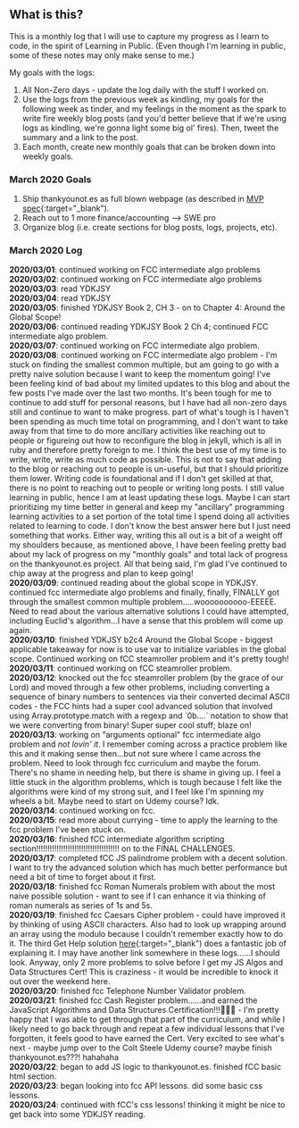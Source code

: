 ## What is this? ##
This is a monthly log that I will use to capture my progress as I learn to code, in the spirit of Learning in Public. (Even though I'm learning in public, some of these notes may only make sense to me.)    

My goals with the logs:
1. All Non-Zero days - update the log daily with the stuff I worked on.
2. Use the logs from the previous week as kindling, my goals for the following week as tinder, and my feelings in the moment as the spark to write fire weekly blog posts (and you'd better believe that if we're using logs as kindling, we're gonna light some big ol' fires). Then, tweet the summary and a link to the post.
3. Each month, create new monthly goals that can be broken down into weekly goals.

### March 2020 Goals
1. Ship thankyounot.es as full blown webpage (as described in [MVP spec](https://jacob-berkelhamer.github.io/thankyounot.es-MVP-Spec/){:target="\_blank").
2. Reach out to 1 more finance/accounting --> SWE pro
3. Organize blog (i.e. create sections for blog posts, logs, projects, etc).

### March 2020 Log
**2020/03/01**: continued working on FCC intermediate algo problems    
**2020/03/02**: continued working on FCC intermediate algo problems    
**2020/03/03**: read YDKJSY    
**2020/03/04**: read YDKJSY    
**2020/03/05**: finished YDKJSY Book 2, CH 3 - on to Chapter 4: Around the Global Scope!   
**2020/03/06**: continued reading YDKJSY Book 2 Ch 4; continued FCC intermediate algo problem.    
**2020/03/07**: continued working on FCC intermediate algo problem.    
**2020/03/08**: continued working on FCC intermediate algo problem - I'm stuck on finding the smallest common multiple, but am going to go with a pretty naive solution because I want to keep the momentum going! I've been feeling kind of bad about my limited updates to this blog and about the few posts I've made over the last two months. It's been tough for me to continue to add stuff for personal reasons, but I have had all non-zero days still and continue to want to make progress. part of what's tough is I haven't been spending as much time total on programming, and I don't want to take away from that time to do more ancillary activities like reaching out to people or figureing out how to reconfigure the blog in jekyll, which is all in ruby and therefore pretty foreign to me. I think the best use of my time is to write, write, write as much code as possible. This is not to say that adding to the blog or reaching out to people is un-useful, but that I should prioritize them lower. Writing code is foundational and if I don't get skilled at that, there is no point to reaching out to people or writing long posts. I still value learning in public, hence I am at least updating these logs. Maybe I can start prioritizing my time better in general and keep my "ancillary" programming learning activities to a set portion of the total time I spend doing all activities related to learning to code. I don't know the best answer here but I just need something that works. Either way, writing this all out is a bit of a weight off my shoulders because, as mentioned above, I have been feeling pretty bad about my lack of progress on my "monthly goals" and total lack of progress on the thankyounot.es project. All that being said, I'm glad I've continued to chip away at the progress and plan to keep going!    
**2020/03/09**: continued reading about the global scope in YDKJSY. continued fcc intermediate algo problems and finally, finally, FINALLY got through the smallest common multiple problem.....woooooooooo-EEEEE. Need to read about the various alternative solutions I could have attempted, including Euclid's algorithm...I have a sense that this problem will come up again.   
**2020/03/10**: finished YDKJSY b2c4 Around the Global Scope - biggest applicable takeaway for now is to use var to initialize variables in the global scope. Continued working on fCC steamroller problem and it's pretty tough!    
**2020/03/11**: continued working on fCC steamroller problem.    
**2020/03/12**: knocked out the fcc steamroller problem (by the grace of our Lord) and moved through a few other problems, including converting a sequence of binary numbers to sentences via their converted decimal ASCII codes - the FCC hints had a super cool advanced solution that involved using Array.prototype.match with a regexp and \`0b....\` notation to show that we were converting from binary! Super super cool stuff; blaze on!    
**2020/03/13**: working on "arguments optional" fcc intermediate algo problem and _not lovin' it_. I remember coming across a practice problem like this and it making sense then...but not sure where I came across the problem. Need to look through fcc curriculum and maybe the forum. There's no shame in needing help, but there is shame in giving up. I feel a little stuck in the algorithm problems, which is tough because I felt like the algorithms were kind of my strong suit, and I feel like I'm spinning my wheels a bit. Maybe need to start on Udemy course? Idk.    
**2020/03/14**: continued working on fcc.    
**2020/03/15**: read more about currying - time to apply the learning to the fcc problem I've been stuck on.    
**2020/03/16**: finished fCC intermediate algorithm scripting section!!!!!!!!!!!!!!!!!!!!!!!!!!!!!!!!!!!!! on to the FINAL CHALLENGES.    
**2020/03/17**: completed fCC JS palindrome problem with a decent solution. I want to try the advanced solution which has much better performance but need a bit of time to forget about it first.    
**2020/03/18**: finished fcc Roman Numerals problem with about the most naive possible solution - want to see if I can enhance it via thinking of roman numerals as series of 1s and 5s.    
**2020/03/19**: finished fcc Caesars Cipher problem - could have improved it by thinking of using ASCII characters. Also had to look up wrapping around an array using the modulo because I couldn't remember exactly how to do it. The third Get Help solution [here](https://www.freecodecamp.org/forum/t/freecodecamp-challenge-guide-caesars-cipher/16003){:target="\_blank") does a fantastic job of explaining it. I may have another link somewhere in these logs......I should look. Anyway, only 2 more problems to solve before I get my JS Algos and Data Structures Cert! This is craziness - it would be incredible to knock it out over the weekend here.     
**2020/03/20**: finished fcc Telephone Number Validator problem.    
**2020/03/21**: finished fcc Cash Register problem......and earned the JavaScript Algorithms and Data Structures Certification!!!🎉🎉🎉 - I'm pretty happy that I was able to get through that part of the curriculum, and while I likely need to go back through and repeat a few individual lessons that I've forgotten, it feels good to have earned the Cert. Very excited to see what's next - maybe jump over to the Colt Steele Udemy course? maybe finish thankyounot.es???! hahahaha    
**2020/03/22**: began to add JS logic to thankyounot.es. finished fCC basic html section.    
**2020/03/23**: began looking into fcc API lessons. did some basic css lessons.    
**2020/03/24**: continued with fCC's css lessons! thinking it might be nice to get back into some YDKJSY reading.    
